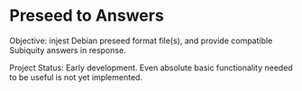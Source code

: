 
# Preseed to Answers

Objective: injest Debian preseed format file(s), and provide compatible
Subiquity answers in response.

Project Status: Early development.  Even absolute basic functionality needed to
be useful is not yet implemented.
